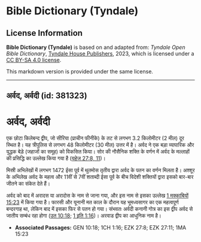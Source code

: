 # Bible Dictionary (Tyndale)

## License Information

**Bible Dictionary (Tyndale)** is based on and adapted from: _Tyndale Open Bible Dictionary_, [Tyndale House Publishers](https://tyndaleopenresources.com/), 2023, which is licensed under a [CC BY-SA 4.0 license](https://creativecommons.org/licenses/by-sa/4.0/legalcode.en).

This markdown version is provided under the same license.



--------------------------------

## अर्वद, अर्वदी (id: 381323)

अर्वद, अर्वदी
=============

एक छोटा किलेबन्द द्वीप, जो सीरिया (प्राचीन फीनीके) के तट से लगभग 3\.2 किलोमीटर (2 मील) दूर स्थित है। यह त्रीपुलिस से लगभग 48 किलोमीटर (30 मील) उत्तर में है। अर्वद ने एक बड़ा व्यापारिक और युद्धक बेड़े (जहाजों का समूह) को विकसित किया। सोर की नौसैनिक शक्ति के वर्णन में अर्वद के मल्लाहों की प्रसिद्धि का उल्लेख किया गया है ([यहेज 27:8, 11](https://ref.ly/Ezek27:8,Ezek27:11))।

मिस्री अभिलेखों में लगभग 1472 ईसा पूर्व में थुतमोस तृतीय द्वारा अर्वद के पतन का वर्णन मिलता है। अश्शूर के अभिलेख अर्वद के महत्व और 11वीं से 7वीं शताब्दी ईसा पूर्व के बीच विदेशी शक्तियों द्वारा इसको बार\-बार जीतने का संकेत देते हैं।

अर्वद को बाद में अरादस या अरादोस के नाम से जाना गया, और इस नाम से इसका उल्लेख [1 मक्काबियों 15:23](https://ref.ly/1Macc15:23) में किया गया है। फारसी और यूनानी मत काल के दौरान यह भूमध्यसागर का एक महत्वपूर्ण बन्दरगाह था, लेकिन बाद में इसका फिर से पतन हो गया। संभवतः अर्वदी कनानी गोत्र का इस द्वीप अर्वद से जातीय सम्बंध रहा होगा ([उत 10:18](https://ref.ly/Gen10:18); [1 इति 1:16](https://ref.ly/1Chr1:16))। अरवाड द्वीप का आधुनिक नाम है।

* **Associated Passages:** GEN 10:18; 1CH 1:16; EZK 27:8; EZK 27:11; 1MA 15:23

